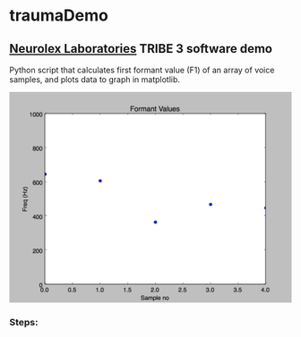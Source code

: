 # traumaDemo
## [Neurolex Laboratories](https://github.com/NeuroLexDiagnostics) TRIBE 3 software demo 
Python script that calculates first formant value (F1) of an array of voice samples, and plots data to graph in matplotlib. 

![alt text](https://github.com/imABEING/traumaDemo/blob/master/First%20Formant%20Values.png "Plot")

### Steps:


